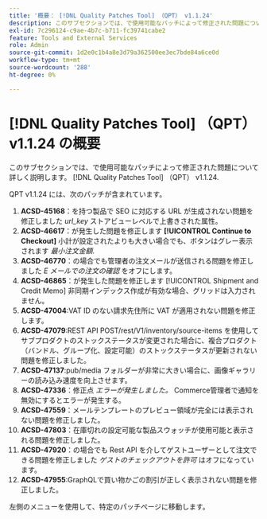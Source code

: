 ```yaml
---
title: '概要： [!DNL Quality Patches Tool] （QPT） v1.1.24'
description: このサブセクションでは、で使用可能なパッチによって修正された問題について詳しく説明します。 [!DNL Quality Patches Tool] （QPT） v1.1.24.
exl-id: 7c296124-c9ae-4b7c-b711-fc39741cabe2
feature: Tools and External Services
role: Admin
source-git-commit: 1d2e0c1b4a8e3d79a362500ee3ec7bde84a6ce0d
workflow-type: tm+mt
source-wordcount: '288'
ht-degree: 0%

---
```


# [!DNL Quality Patches Tool] （QPT） v1.1.24 の概要

このサブセクションでは、で使用可能なパッチによって修正された問題について詳しく説明します。 [!DNL Quality Patches Tool] （QPT） v1.1.24.

QPT v1.1.24 には、次のパッチが含まれています。

1. **ACSD-45168**：を持つ製品で SEO に対応する URL が生成されない問題を修正しました *url_key* ストアビューレベルで上書きされた属性。
1. **ACSD-46617**：が発生した問題を修正します **[!UICONTROL Continue to Checkout]** 小計が設定されたよりも大きい場合でも、ボタンはグレー表示されます *最小注文金額*.
1. **ACSD-46770**：の場合でも管理者の注文メールが送信される問題を修正しました *E メールでの注文の確認* をオフにします。
1. **ACSD-46865**：が発生した問題を修正します [!UICONTROL Shipment and Credit Memo] 非同期インデックス作成が有効な場合、グリッドは入力されません。
1. **ACSD-47004**:VAT ID のない請求先住所に VAT が適用されない問題を修正します。
1. **ACSD-47079**:REST API POST/rest/V1/inventory/source-items を使用してサブプロダクトのストックステータスが変更された場合に、複合プロダクト（バンドル、グループ化、設定可能）のストックステータスが更新されない問題を修正しました。
1. **ACSD-47137**:pub/media フォルダーが非常に大きい場合に、画像ギャラリーの読み込み速度を向上させます。
1. **ACSD-47336**：修正点 *エラーが発生しました。* Commerce管理者で通知を無効にするとエラーが発生する。
1. **ACSD-47559**：メールテンプレートのプレビュー領域が完全には表示されない問題を修正しました。
1. **ACSD-47803**：在庫切れの設定可能な製品スウォッチが使用可能と表示される問題を修正しました。
1. **ACSD-47920**：の場合でも Rest API を介してゲストユーザーとして注文できる問題を修正しました *ゲストのチェックアウトを許可* はオフになっています。
1. **ACSD-47955**:GraphQLで買い物かごの割引が正しく表示されない問題を修正しました。

左側のメニューを使用して、特定のパッチページに移動します。
